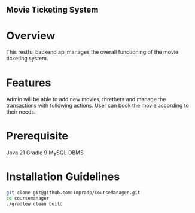 ## Movie Ticketing System

# Overview
This restful backend api manages the overall functioning of the movie ticketing system.

# Features
Admin will be able to add new movies, threthers and manage the transactions with following actions.
User can book the movie according to their needs.

# Prerequisite
Java 21
Gradle 9
MySQL DBMS

# Installation Guidelines
```bash
git clone git@github.com:impradp/CourseManager.git
cd coursemanager
./gradlew clean build
